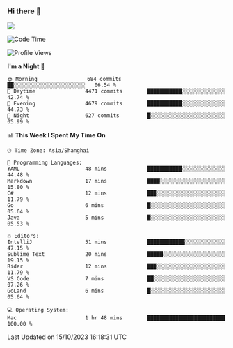 ### Hi there 👋

<!--
**JJAYCHEN1e/jjaychen1e** is a ✨ _special_ ✨ repository because its `README.md` (this file) appears on your GitHub profile.

Here are some ideas to get you started:

- 🔭 I’m currently working on ...
- 🌱 I’m currently learning ...
- 👯 I’m looking to collaborate on ...
- 🤔 I’m looking for help with ...
- 💬 Ask me about ...
- 📫 How to reach me: ...
- 😄 Pronouns: ...
- ⚡ Fun fact: ...
-->

[![](https://github-readme-stats.vercel.app/api?username=jjaychen1e&show_icons=true)](https://github.com/jjaychen1e/github-readme-stats?count_private=true)

<!--START_SECTION:waka-->
![Code Time](http://img.shields.io/badge/Code%20Time-876%20hrs%207%20mins-blue)

![Profile Views](http://img.shields.io/badge/Profile%20Views-0-blue)

**I'm a Night 🦉** 

```text
🌞 Morning                684 commits         ██░░░░░░░░░░░░░░░░░░░░░░░   06.54 % 
🌆 Daytime                4471 commits        ███████████░░░░░░░░░░░░░░   42.74 % 
🌃 Evening                4679 commits        ███████████░░░░░░░░░░░░░░   44.73 % 
🌙 Night                  627 commits         █░░░░░░░░░░░░░░░░░░░░░░░░   05.99 % 
```


📊 **This Week I Spent My Time On** 

```text
🕑︎ Time Zone: Asia/Shanghai

💬 Programming Languages: 
YAML                     48 mins             ███████████░░░░░░░░░░░░░░   44.48 % 
Markdown                 17 mins             ████░░░░░░░░░░░░░░░░░░░░░   15.80 % 
C#                       12 mins             ███░░░░░░░░░░░░░░░░░░░░░░   11.79 % 
Go                       6 mins              █░░░░░░░░░░░░░░░░░░░░░░░░   05.64 % 
Java                     5 mins              █░░░░░░░░░░░░░░░░░░░░░░░░   05.53 % 

🔥 Editors: 
IntelliJ                 51 mins             ████████████░░░░░░░░░░░░░   47.15 % 
Sublime Text             20 mins             █████░░░░░░░░░░░░░░░░░░░░   19.15 % 
Rider                    12 mins             ███░░░░░░░░░░░░░░░░░░░░░░   11.79 % 
VS Code                  7 mins              ██░░░░░░░░░░░░░░░░░░░░░░░   07.26 % 
GoLand                   6 mins              █░░░░░░░░░░░░░░░░░░░░░░░░   05.64 % 

💻 Operating System: 
Mac                      1 hr 48 mins        █████████████████████████   100.00 % 
```


 Last Updated on 15/10/2023 16:18:31 UTC
<!--END_SECTION:waka-->
